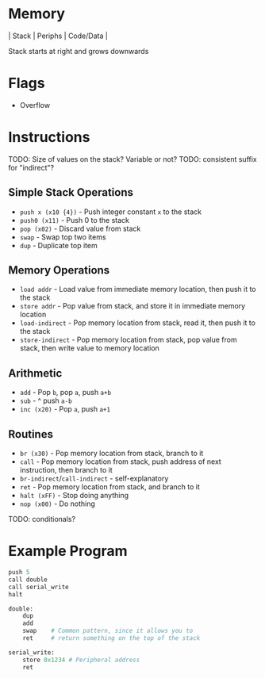 # Memory

| Stack        | Periphs | Code/Data                 |

Stack starts at right and grows downwards

# Flags

- Overflow

# Instructions

TODO: Size of values on the stack? Variable or not?
TODO: consistent suffix for "indirect"?

## Simple Stack Operations
- `push x (x10 {4})` - Push integer constant `x` to the stack
- `push0 (x11)` - Push 0 to the stack
- `pop (x02)` - Discard value from stack
- `swap` - Swap top two items
- `dup` - Duplicate top item

## Memory Operations
- `load addr` - Load value from immediate memory location, then push it to the stack
- `store addr` - Pop value from stack, and store it in immediate memory location
- `load-indirect` - Pop memory location from stack, read it, then push it to the stack
- `store-indirect` - Pop memory location from stack, pop value from stack, then write value to memory location

## Arithmetic
- `add` - Pop `b`, pop `a`, push `a+b`
- `sub` -         ^         push `a-b`
- `inc (x20)` - Pop `a`, push `a+1`

## Routines
- `br (x30)` - Pop memory location from stack, branch to it
- `call` - Pop memory location from stack, push address of next instruction, then branch to it
- `br-indirect`/`call-indirect` - self-explanatory
- `ret` - Pop memory location from stack, and branch to it
- `halt (xFF)` - Stop doing anything
- `nop (x00)` - Do nothing

TODO: conditionals?

# Example Program

```python
push 5
call double
call serial_write
halt

double:
    dup
    add
    swap    # Common pattern, since it allows you to 
    ret     # return something on the top of the stack

serial_write:
    store 0x1234 # Peripheral address
    ret
```
